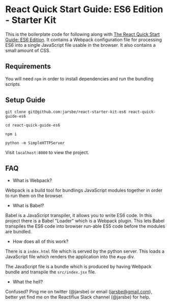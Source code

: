 # React Quick Start Guide: ES6 Edition - Starter Kit

This is the boilerplate code for following along with [The React Quick Start Guide: ES6 Edition](http://www.jackcallister.com/2015/08/30/the-react-quick-start-guide-es6-edition.html). It contains a Webpack configuration file for processing ES6 into a single JavaScript file usable in the browser. It also contains a small amount of CSS.

## Requirements

You will need `npm` in order to install dependencies and run the bundling scripts.

## Setup Guide

`git clone git@github.com:jarsbe/react-starter-kit-es6 react-quick-guide-es6`

`cd react-quick-guide-es6`

`npm i`

`python -m SimpleHTTPServer`

Visit `localhost:8000` to view the project.

## FAQ

- What is Webpack?

Webpack is a build tool for bundlings JavaScript modules together in order to run them on the browser.

- What is Babel?

Babel is a JavaScript transpiler, it allows you to write ES6 code. In this project there is a Babel "Loader" which is a Webpack plugin. This lets Babel transpiles the ES6 code into browser run-able ES5 code before the modules are bundled.

- How does all of this work?

There is a `index.html` file which is served by the python server. This loads a JavaScript file which renders the application into the `#app` div.

The JavaScript file is a bundle which is produced by having Webpack bundle and transpile the `src/index.jsx` file.

- What the hell?

Confused? Ping me on twitter (@jarsbe) or email (jarsbe@gmail.com), better yet find me on the Reactiflux Slack channel (@jarsbe) for help.
